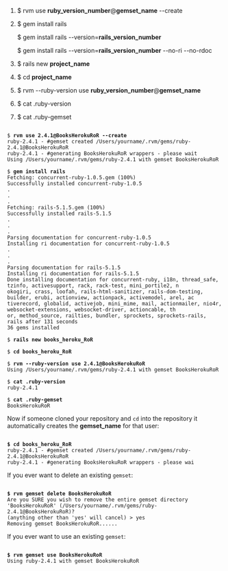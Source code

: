 1. $ rvm use **ruby_version_number**@**gemset_name** --create
2. $ gem install rails

   $ gem install rails --version=**rails_version_number**

   $ gem install rails --version=**rails_version_number** --no-ri --no-rdoc
3. $ rails new **project_name**
4. $ cd **project_name**
5. $ rvm --ruby-version use **ruby_version_number**@**gemset_name**
6. $ cat .ruby-version
7. $ cat .ruby-gemset

<pre><code>
$ <b>rvm use 2.4.1@BooksHerokuRoR --create</b>
ruby-2.4.1 - #gemset created /Users/yourname/.rvm/gems/ruby-2.4.1@BooksHerokuRoR
ruby-2.4.1 - #generating BooksHerokuRoR wrappers - please wait
Using /Users/yourname/.rvm/gems/ruby-2.4.1 with gemset BooksHerokuRoR

$ <b>gem install rails</b>
Fetching: concurrent-ruby-1.0.5.gem (100%)
Successfully installed concurrent-ruby-1.0.5
.
.
.
Fetching: rails-5.1.5.gem (100%)
Successfully installed rails-5.1.5
.
.
.
Parsing documentation for concurrent-ruby-1.0.5
Installing ri documentation for concurrent-ruby-1.0.5
.
.
.
Parsing documentation for rails-5.1.5
Installing ri documentation for rails-5.1.5
Done installing documentation for concurrent-ruby, i18n, thread_safe, tzinfo, activesupport, rack, rack-test, mini_portile2, n
okogiri, crass, loofah, rails-html-sanitizer, rails-dom-testing, builder, erubi, actionview, actionpack, activemodel, arel, ac
tiverecord, globalid, activejob, mini_mime, mail, actionmailer, nio4r, websocket-extensions, websocket-driver, actioncable, th
or, method_source, railties, bundler, sprockets, sprockets-rails, rails after 131 seconds
36 gems installed

$ <b>rails new books_heroku_RoR</b>

$ <b>cd books_heroku_RoR</b>

$ <b>rvm --ruby-version use 2.4.1@BooksHerokuRoR</b>
Using /Users/yourname/.rvm/gems/ruby-2.4.1 with gemset BooksHerokuRoR

$ <b>cat .ruby-version</b>
ruby-2.4.1

$ <b>cat .ruby-gemset</b>
BooksHerokuRoR
</code></pre>

Now if someone cloned your repository and `cd` into the repository it automatically creates the **gemset_name** for that user:
<pre><code>
<b>$ cd books_heroku_RoR</b>
ruby-2.4.1 - #gemset created /Users/yourname/.rvm/gems/ruby-2.4.1@BooksHerokuRoR
ruby-2.4.1 - #generating BooksHerokuRoR wrappers - please wai
</pre></code>

If you ever want to delete an existing `gemset`:
<pre><code>
<b>$ rvm gemset delete BooksHerokuRoR</b>
Are you SURE you wish to remove the entire gemset directory 'BooksHerokuRoR' (/Users/yourname/.rvm/gems/ruby-2.4.1@BooksHerokuRoR)?
(anything other than 'yes' will cancel) > yes
Removing gemset BooksHerokuRoR......
</pre></code>

If you ever want to use an existing `gemset`:
<pre><code>
<b>$ rvm gemset use BooksHerokuRoR</b>
Using ruby-2.4.1 with gemset BooksHerokuRoR
</pre></code>
